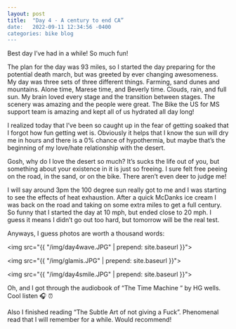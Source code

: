 ```yaml
---
layout: post
title:  "Day 4 - A century to end CA”
date:   2022-09-11 12:34:56 -0400
categories: bike blog
---
```

Best day I’ve had in a while! So much fun!

The plan for the day was 93 miles, so I started the day preparing for the potential death march, but was greeted by ever changing awesomeness. My day was three sets of three different things. Farming, sand dunes and mountains. Alone time, Marese time, and Beverly time. Clouds, rain, and full sun. My brain loved every stage and the transition between stages. The scenery was amazing and the people were great. The Bike the US for MS support team is amazing and kept all of us hydrated all day long!

I realized today that I’ve been so caught up in the fear of getting soaked that I forgot how fun getting wet is. Obviously it helps that I know the sun will dry me in hours and there is a 0% chance of hypothermia, but maybe that’s the beginning of my love/hate relationship with the desert.

Gosh, why do I love the desert so much? It’s sucks the life out of you, but something about your existence in it is just so freeing. I sure felt free peeing on the road, in the sand, or on the bike. There aren’t even deer to judge me!

I will say around 3pm the 100 degree sun really got to me and I was starting to see the effects of heat exhaustion. After a quick McDanks ice cream I was back on the road and taking on some extra miles to get a full century. So funny that I started the day at 10 mph, but ended close to 20 mph. I guess it means I didn’t go out too hard, but tomorrow will be the real test.


Anyways, I guess photos are worth a thousand words:

<img src="{{ "/img/day4wave.JPG" | prepend: site.baseurl }}">

<img src="{{ "/img/glamis.JPG" | prepend: site.baseurl }}">

<img src="{{ "/img/day4smile.JPG" | prepend: site.baseurl }}">

Oh, and I got through the audiobook of “The Time Machine “ by HG wells. Cool listen 🎧 ⏰ 

Also I finished reading “The Subtle Art of not giving a Fuck”. Phenomenal read that I will remember for a while. Would recommend!
